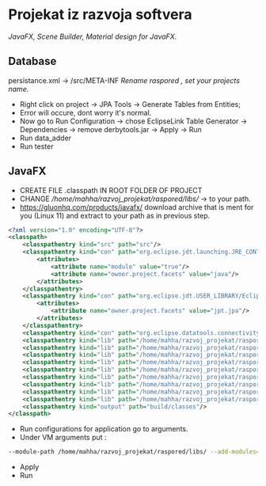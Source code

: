 # Projekat iz razvoja softvera
*JavaFX, Scene Builder, Material design for JavaFX.*

## Database

persistance.xml -> /src/META-INF *Rename raspored , set your projects name.*

* Right click on project -> JPA Tools -> Generate Tables from Entities;
* Error will occure, dont worry it's normal.
* Now go to Run Configuration -> chose EclipseLink Table Generator -> Dependencies -> remove derbytools.jar -> Apply -> Run 
* Run data_adder
* Run tester

## JavaFX

* CREATE FILE .classpath IN ROOT FOLDER OF PROJECT 
* CHANGE */home/mahha/razvoj_projekat/raspored/libs/* -> to your path.
* https://gluonhq.com/products/javafx/ download archive that is ment for you (Linux 11) and extract to your path as in previous step.

```xml
<?xml version="1.0" encoding="UTF-8"?>
<classpath>
	<classpathentry kind="src" path="src"/>
	<classpathentry kind="con" path="org.eclipse.jdt.launching.JRE_CONTAINER/org.eclipse.jdt.internal.debug.ui.launcher.StandardVMType/JavaSE-11">
		<attributes>
			<attribute name="module" value="true"/>
			<attribute name="owner.project.facets" value="java"/>
		</attributes>
	</classpathentry>
	<classpathentry kind="con" path="org.eclipse.jdt.USER_LIBRARY/EclipseLink 2.5.2">
		<attributes>
			<attribute name="owner.project.facets" value="jpt.jpa"/>
		</attributes>
	</classpathentry>
	<classpathentry kind="con" path="org.eclipse.datatools.connectivity.jdt.DRIVERLIBRARY/Derby Embedded JDBC Driver"/>
	<classpathentry kind="lib" path="/home/mahha/razvoj_projekat/raspored/libs/src.zip"/>
	<classpathentry kind="lib" path="/home/mahha/razvoj_projekat/raspored/libs/javafx-swt.jar"/>
	<classpathentry kind="lib" path="/home/mahha/razvoj_projekat/raspored/libs/javafx.web.jar"/>
	<classpathentry kind="lib" path="/home/mahha/razvoj_projekat/raspored/libs/javafx.swing.jar"/>
	<classpathentry kind="lib" path="/home/mahha/razvoj_projekat/raspored/libs/javafx.media.jar"/>
	<classpathentry kind="lib" path="/home/mahha/razvoj_projekat/raspored/libs/javafx.graphics.jar"/>
	<classpathentry kind="lib" path="/home/mahha/razvoj_projekat/raspored/libs/javafx.fxml.jar"/>
	<classpathentry kind="lib" path="/home/mahha/razvoj_projekat/raspored/libs/javafx.controls.jar"/>
	<classpathentry kind="lib" path="/home/mahha/razvoj_projekat/raspored/libs/javafx.base.jar"/>
	<classpathentry kind="output" path="build/classes"/>
</classpath>
```

* Run configurations for application go to arguments.
* Under VM arguments put :
```bash
--module-path /home/mahha/razvoj_projekat/raspored/libs/ --add-modules=javafx.controls,javafx.fxml
```
* Apply
* Run

